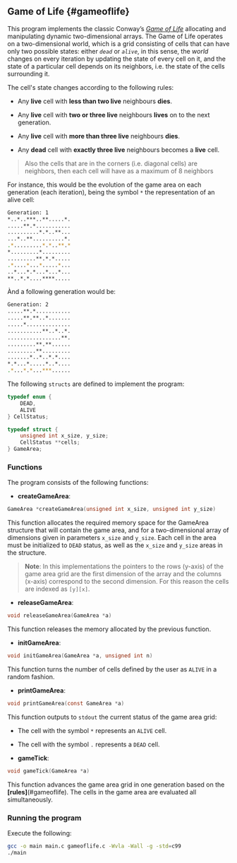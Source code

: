 <!-- Game of Life -->
## Game of Life {#gameoflife}

This program implements the classic Conway’s [*Game of Life*](http://en.m.wikipedia.org/wiki/Conway%27s_Game_of_Life) allocating and manipulating dynamic two-dimensional arrays. The Game of Life operates on a two-dimensional world, which is a grid consisting of cells that can have only two possible states: either *``dead``* or *``alive``*, in this sense, the *world* changes on every iteration by updating the state of every cell on it, and the state of a particular cell depends on its neighbors, i.e. the state of the cells surrounding it.

The cell's state changes according to the following rules:

* Any **live** cell with **less than two live** neighbours **dies**.

* Any **live** cell with **two or three live** neighbours **lives** on to the next generation.

* Any **live** cell with **more than three live** neighbours **dies**.

* Any **dead** cell with **exactly three live** neighbours becomes a **live** cell.


>Also the cells that are in the corners (i.e. diagonal cells) are neighbors, then each cell will have as a maximum of 8 neighbors

For instance, this would be the evolution of the game area on each generation (each iteration), being the symbol ``*`` the representation of an alive cell:

```bash
Generation: 1
*..*..***..**.....*.
.....**.*...........
..........*.*..**...
...*..**..........*.
.*.........*.*..**.*
*.........*.........
.........**.*.*.....
.*....*...*.....*...
..*...*.*...*...*...
**..*.*....****.....
```

Ànd a following generation would be:

```bash
Generation: 2
.....**.*...........
.....**.**..*.......
.....*..............
...........**..*..*.
.................**.
.........**.**......
.........**.........
.......*..*..*.*....
*.*...*.....*..*....
.*...*.*...***......
```

The following ``structs`` are defined to implement the program:

```C
typedef enum {
    DEAD,
    ALIVE
} CellStatus;

typedef struct {
    unsigned int x_size, y_size;
    CellStatus **cells;
} GameArea;
```

### Functions

The program consists of the following functions:

- **createGameArea**:
```C
GameArea *createGameArea(unsigned int x_size, unsigned int y_size)
```

This function allocates the required memory space for the GameArea structure that will contain the game area, and for a two-dimensional array of dimensions given in parameters ``x_size`` and ``y_size``. Each cell in the area must be initialized to ``DEAD`` status, as well as the ``x_size`` and ``y_size`` areas in the structure.

>**Note**: In this implementations the pointers to the rows (y-axis) of the game area grid are the first dimension of the array and the columns (x-axis) correspond to the second dimension. For this reason the cells are indexed as ``[y][x]``.


- **releaseGameArea**:
```C
void releaseGameArea(GameArea *a)
```
This function releases the memory allocated by the previous function.


- **initGameArea**:
```C
void initGameArea(GameArea *a, unsigned int n)
```
This function turns the number of cells defined by the user as ``ALIVE`` in a random fashion.


- **printGameArea**:
```C
void printGameArea(const GameArea *a)
```
This function outputs to ``stdout`` the current status of the game area grid:
 - The cell with the symbol ``*`` represents an ``ALIVE`` cell.
 - The cell with the symbol ``.`` represents a ``DEAD`` cell.


- **gameTick**:
```C
void gameTick(GameArea *a)
```
This function advances the game area grid in one generation based on the **[rules]**(#gameoflife). The cells in the game area are evaluated all simultaneously.


### Running the program

Execute the following:
```bash
gcc -o main main.c gameoflife.c -Wvla -Wall -g -std=c99
./main
```